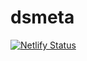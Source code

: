 # dsmeta
[![Netlify Status](https://api.netlify.com/api/v1/badges/ef7478ca-94d8-4923-934f-a27856c6f7e3/deploy-status?branch=main)](https://app.netlify.com/sites/rgiovann-dsmeta/deploys)
